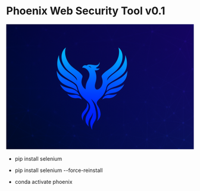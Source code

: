 # Phoenix Web Security Tool v0.1
![Phoenix Logo](images/phoenix.png)

- pip install selenium
- pip install selenium --force-reinstall


- conda activate phoenix